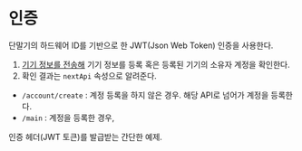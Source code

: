# 인증

단말기의 하드웨어 ID를 기반으로 한 JWT(Json Web Token) 인증을 사용한다.

1. [기기 정보를 전송해](../api/device.md) 기기 정보를 등록 혹은 등록된 기기의 소유자 계정을 확인한다.
2. 확인 결과는 `nextApi` 속성으로 알려준다.
 * `/account/create` : 계정 등록을 하지 않은 경우. 해당 API로 넘어가 계정을 등록한다.
 * `/main` : 계정을 등록한 경우, 

인증 헤더(JWT 토큰)를 발급받는 간단한 예제.
